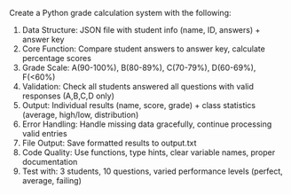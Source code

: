Create a Python grade calculation system with the following:
1. Data Structure: JSON file with student info (name, ID, answers) + answer key
2. Core Function: Compare student answers to answer key, calculate percentage scores
3. Grade Scale: A(90-100%), B(80-89%), C(70-79%), D(60-69%), F(<60%)
4. Validation: Check all students answered all questions with valid responses (A,B,C,D only)
5. Output: Individual results (name, score, grade) + class statistics (average, high/low, distribution)
6. Error Handling: Handle missing data gracefully, continue processing valid entries
7. File Output: Save formatted results to output.txt
8. Code Quality: Use functions, type hints, clear variable names, proper documentation
9. Test with: 3 students, 10 questions, varied performance levels (perfect, average, failing)
